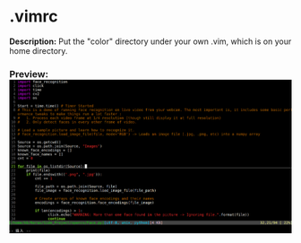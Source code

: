 # .vimrc

**Description:** Put the "color" directory under your own .vim, which is on your home directory.



### **Preview:** ![image](https://github.com/KBLin1996/.vimrc/blob/master/preview.png)
